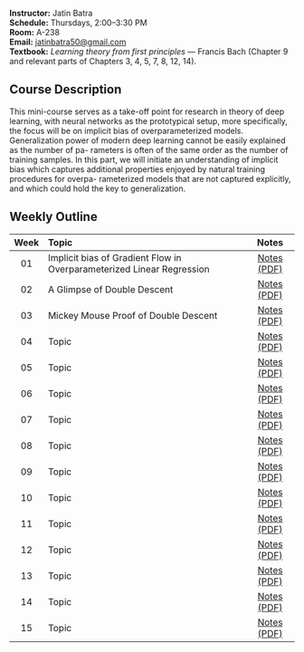 **Instructor:** Jatin Batra  
**Schedule:** Thursdays, 2:00–3:30 PM  
**Room:** A-238  
**Email:** [jatinbatra50@gmail.com](mailto:jatinbatra50@gmail.com)  
**Textbook:** *Learning theory from first principles* — Francis Bach (Chapter 9 and relevant parts of Chapters 3, 4, 5, 7, 8, 12, 14).

## Course Description

This mini-course serves as a take-off point for research in theory of deep learning,
with neural networks as the prototypical setup, more specifically, the focus will be on implicit bias of overparameterized models. Generalization power
   of modern deep learning cannot be easily explained as the number of pa-
   rameters is often of the same order as the number of training samples. In
   this part, we will initiate an understanding of implicit bias which captures
   additional properties enjoyed by natural training procedures for overpa-
   rameterized models that are not captured explicitly, and which could hold
   the key to generalization.

## Weekly Outline

| Week | Topic | Notes |
|:---:|:-----------------|:-----:|
| 01 | Implicit bias of Gradient Flow in Overparameterized Linear Regression | [Notes (PDF)](assets/notes/week-01.pdf) |
| 02 | A Glimpse of Double Descent | [Notes (PDF)](assets/notes/week-02.pdf) |
| 03 | Mickey Mouse Proof of Double Descent | [Notes (PDF)](assets/notes/week-03.pdf) |
| 04 | Topic | [Notes (PDF)](assets/notes/week-04.pdf) |
| 05 | Topic | [Notes (PDF)](assets/notes/week-05.pdf) |
| 06 | Topic | [Notes (PDF)](assets/notes/week-06.pdf) |
| 07 | Topic | [Notes (PDF)](assets/notes/week-07.pdf) |
| 08 | Topic | [Notes (PDF)](assets/notes/week-08.pdf) |
| 09 | Topic | [Notes (PDF)](assets/notes/week-09.pdf) |
| 10 | Topic | [Notes (PDF)](assets/notes/week-10.pdf) |
| 11 | Topic | [Notes (PDF)](assets/notes/week-11.pdf) |
| 12 | Topic | [Notes (PDF)](assets/notes/week-12.pdf) |
| 13 | Topic | [Notes (PDF)](assets/notes/week-13.pdf) |
| 14 | Topic | [Notes (PDF)](assets/notes/week-14.pdf) |
| 15 | Topic | [Notes (PDF)](assets/notes/week-15.pdf) |
